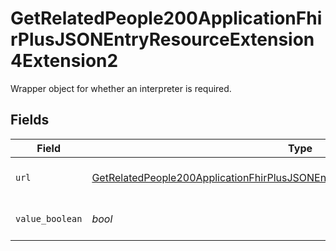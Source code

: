 # GetRelatedPeople200ApplicationFhirPlusJSONEntryResourceExtension4Extension2

Wrapper object for whether an interpreter is required.


## Fields

| Field                                                                                                                                                                                       | Type                                                                                                                                                                                        | Required                                                                                                                                                                                    | Description                                                                                                                                                                                 | Example                                                                                                                                                                                     |
| ------------------------------------------------------------------------------------------------------------------------------------------------------------------------------------------- | ------------------------------------------------------------------------------------------------------------------------------------------------------------------------------------------- | ------------------------------------------------------------------------------------------------------------------------------------------------------------------------------------------- | ------------------------------------------------------------------------------------------------------------------------------------------------------------------------------------------- | ------------------------------------------------------------------------------------------------------------------------------------------------------------------------------------------- |
| `url`                                                                                                                                                                                       | [GetRelatedPeople200ApplicationFhirPlusJSONEntryResourceExtension4Extension2URL](../../models/operations/getrelatedpeople200applicationfhirplusjsonentryresourceextension4extension2url.md) | :heavy_check_mark:                                                                                                                                                                          | Key of this object. Always `interpreterRequired`.                                                                                                                                           |                                                                                                                                                                                             |
| `value_boolean`                                                                                                                                                                             | *bool*                                                                                                                                                                                      | :heavy_check_mark:                                                                                                                                                                          | Whether an interpreter is required.                                                                                                                                                         | true                                                                                                                                                                                        |